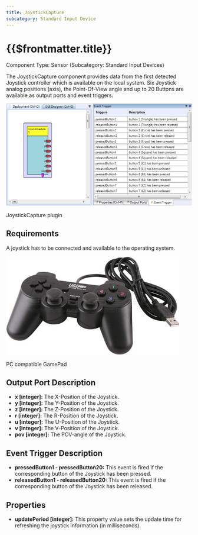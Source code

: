 ```yaml
---
title: JoystickCapture
subcategory: Standard Input Device
---
```


# {{$frontmatter.title}}

Component Type: Sensor (Subcategory: Standard Input Devices)

The JoystickCapture component provides data from the first detected Joystick controller which is available on the local system. Six Joystick analog positions (axis), the Point-Of-View angle and up to 20 Buttons are available as output ports and event triggers.

![Screenshot: JoystickCapture plugin](./img/joystickcapture.jpg "Screenshot: JoystickCapture plugin")

JoystickCapture plugin

## Requirements

A joystick has to be connected and available to the operating system.

![PC compatible GamePad](./img/gamepad.jpg "PC compatible GamePad")

PC compatible GamePad

## Output Port Description

- **x \[integer\]:** The X-Position of the Joystick.
- **y \[integer\]:** The Y-Position of the Joystick.
- **z \[integer\]:** The Z-Position of the Joystick.
- **r \[integer\]:** The R-Position of the Joystick.
- **u \[integer\]:** The U-Position of the Joystick.
- **v \[integer\]:** The V-Position of the Joystick.
- **pov \[integer\]:** The POV-angle of the Joystick.

## Event Trigger Description

- **pressedButton1 - pressedButton20:** This event is fired if the corresponding button of the Joystick has been pressed.
- **releasedButton1 - releasedButton20:** This event is fired if the corresponding button of the Joystick has been released.

## Properties

- **updatePeriod \[integer\]:** This property value sets the update time for refreshing the joystick information (in milliseconds).
